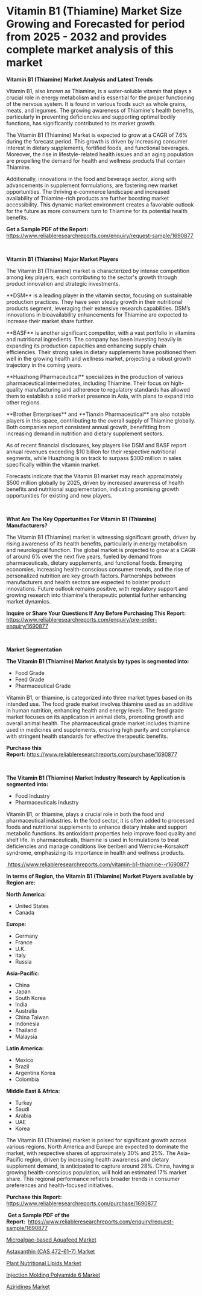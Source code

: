 <p><h1>Vitamin B1 (Thiamine) Market Size Growing and Forecasted for period from 2025 - 2032 and provides complete market analysis of this market</h1></p><p><strong>Vitamin B1 (Thiamine) Market Analysis and Latest Trends</strong></p>
<p><p>Vitamin B1, also known as Thiamine, is a water-soluble vitamin that plays a crucial role in energy metabolism and is essential for the proper functioning of the nervous system. It is found in various foods such as whole grains, meats, and legumes. The growing awareness of Thiamine's health benefits, particularly in preventing deficiencies and supporting optimal bodily functions, has significantly contributed to its market growth.</p><p>The Vitamin B1 (Thiamine) Market is expected to grow at a CAGR of 7.6% during the forecast period. This growth is driven by increasing consumer interest in dietary supplements, fortified foods, and functional beverages. Moreover, the rise in lifestyle-related health issues and an aging population are propelling the demand for health and wellness products that contain Thiamine. </p><p>Additionally, innovations in the food and beverage sector, along with advancements in supplement formulations, are fostering new market opportunities. The thriving e-commerce landscape and increased availability of Thiamine-rich products are further boosting market accessibility. This dynamic market environment creates a favorable outlook for the future as more consumers turn to Thiamine for its potential health benefits.</p></p>
<p><strong>Get a Sample PDF of the Report:&nbsp;</strong> <a href="https://www.reliableresearchreports.com/enquiry/request-sample/1690877?utm_campaign=36&utm_medium=2&utm_source=Github&utm_content=ia&utm_term=06012025&utm_id=vitamin-b1-thiamine">https://www.reliableresearchreports.com/enquiry/request-sample/1690877</a></p>
<p>&nbsp;</p>
<p><strong>Vitamin B1 (Thiamine) Major Market Players</strong></p>
<p><p>The Vitamin B1 (Thiamine) market is characterized by intense competition among key players, each contributing to the sector's growth through product innovation and strategic investments. </p><p>**DSM** is a leading player in the vitamin sector, focusing on sustainable production practices. They have seen steady growth in their nutritional products segment, leveraging their extensive research capabilities. DSM’s innovations in bioavailability enhancements for Thiamine are expected to increase their market share further. </p><p>**BASF** is another significant competitor, with a vast portfolio in vitamins and nutritional ingredients. The company has been investing heavily in expanding its production capacities and enhancing supply chain efficiencies. Their strong sales in dietary supplements have positioned them well in the growing health and wellness market, projecting a robust growth trajectory in the coming years.</p><p>**Huazhong Pharmaceutical** specializes in the production of various pharmaceutical intermediates, including Thiamine. Their focus on high-quality manufacturing and adherence to regulatory standards has allowed them to establish a solid market presence in Asia, with plans to expand into other regions.</p><p>**Brother Enterprises** and **Tianxin Pharmaceutical** are also notable players in this space, contributing to the overall supply of Thiamine globally. Both companies report consistent annual growth, benefitting from increasing demand in nutrition and dietary supplement sectors. </p><p>As of recent financial disclosures, key players like DSM and BASF report annual revenues exceeding $10 billion for their respective nutritional segments, while Huazhong is on track to surpass $300 million in sales specifically within the vitamin market. </p><p>Forecasts indicate that the Vitamin B1 market may reach approximately $500 million globally by 2025, driven by increased awareness of health benefits and nutritional supplementation, indicating promising growth opportunities for existing and new players.</p></p>
<p>&nbsp;</p>
<p><strong>What Are The Key Opportunities For Vitamin B1 (Thiamine) Manufacturers?</strong></p>
<p><p>The Vitamin B1 (Thiamine) market is witnessing significant growth, driven by rising awareness of its health benefits, particularly in energy metabolism and neurological function. The global market is projected to grow at a CAGR of around 6% over the next five years, fueled by demand from pharmaceuticals, dietary supplements, and functional foods. Emerging economies, increasing health-conscious consumer trends, and the rise of personalized nutrition are key growth factors. Partnerships between manufacturers and health sectors are expected to bolster product innovations. Future outlook remains positive, with regulatory support and growing research into thiamine's therapeutic potential further enhancing market dynamics.</p></p>
<p><strong>Inquire or Share Your Questions If Any Before Purchasing This Report:</strong> <a href="https://www.reliableresearchreports.com/enquiry/pre-order-enquiry/1690877?utm_campaign=36&utm_medium=2&utm_source=Github&utm_content=ia&utm_term=06012025&utm_id=vitamin-b1-thiamine">https://www.reliableresearchreports.com/enquiry/pre-order-enquiry/1690877</a></p>
<p>&nbsp;</p>
<p><strong>Market Segmentation</strong></p>
<p><strong>The Vitamin B1 (Thiamine) Market Analysis by types is segmented into:</strong></p>
<p><ul><li>Food Grade</li><li>Feed Grade</li><li>Pharmaceutical Grade</li></ul></p>
<p><p>Vitamin B1, or thiamine, is categorized into three market types based on its intended use. The food grade market involves thiamine used as an additive in human nutrition, enhancing health and energy levels. The feed grade market focuses on its application in animal diets, promoting growth and overall animal health. The pharmaceutical grade market includes thiamine used in medicines and supplements, ensuring high purity and compliance with stringent health standards for effective therapeutic benefits.</p></p>
<p><strong>Purchase this Report:&nbsp;</strong><a href="https://www.reliableresearchreports.com/purchase/1690877?utm_campaign=36&utm_medium=2&utm_source=Github&utm_content=ia&utm_term=06012025&utm_id=vitamin-b1-thiamine">https://www.reliableresearchreports.com/purchase/1690877</a></p>
<p>&nbsp;</p>
<p><strong>The Vitamin B1 (Thiamine) Market Industry Research by Application is segmented into:</strong></p>
<p><ul><li>Food Industry</li><li>Pharmaceuticals Industry</li></ul></p>
<p><p>Vitamin B1, or thiamine, plays a crucial role in both the food and pharmaceutical industries. In the food sector, it is often added to processed foods and nutritional supplements to enhance dietary intake and support metabolic functions. Its antioxidant properties help improve food quality and shelf life. In pharmaceuticals, thiamine is used in formulations to treat deficiencies and manage conditions like beriberi and Wernicke-Korsakoff syndrome, emphasizing its importance in health and wellness products.</p></p>
<p><a href="https://www.reliableresearchreports.com/vitamin-b1-thiamine--r1690877?utm_campaign=36&utm_medium=2&utm_source=Github&utm_content=ia&utm_term=06012025&utm_id=vitamin-b1-thiamine">&nbsp;https://www.reliableresearchreports.com/vitamin-b1-thiamine--r1690877</a></p>
<p><strong>In terms of Region, the Vitamin B1 (Thiamine) Market Players available by Region are:</strong></p>
<p>
    <p> <strong> North America: </strong>
        <ul>
            <li>United States</li>
            <li>Canada</li>
        </ul>
        </p> 
    <p> <strong> Europe: </strong>
        <ul>
            <li>Germany</li>
            <li>France</li>
            <li>U.K.</li>
            <li>Italy</li>
            <li>Russia</li>
        </ul>
        </p> 
    <p> <strong> Asia-Pacific: </strong>
        <ul>
            <li>China</li>
            <li>Japan</li>
            <li>South Korea</li>
            <li>India</li>
            <li>Australia</li>
            <li>China Taiwan</li>
            <li>Indonesia</li>
            <li>Thailand</li>
            <li>Malaysia</li>
        </ul>
        </p> 
    <p> <strong> Latin America: </strong>
        <ul>
            <li>Mexico</li>
            <li>Brazil</li>
            <li>Argentina Korea</li>
            <li>Colombia</li>
        </ul>
        </p> 
    <p> <strong> Middle East & Africa: </strong>
        <ul>
            <li>Turkey</li>
            <li>Saudi</li>
            <li>Arabia</li>
            <li>UAE</li>
            <li>Korea</li>
        </ul>
    </p>
    </p>
<p><p>The Vitamin B1 (Thiamine) market is poised for significant growth across various regions. North America and Europe are expected to dominate the market, with respective shares of approximately 30% and 25%. The Asia-Pacific region, driven by increasing health awareness and dietary supplement demand, is anticipated to capture around 28%. China, having a growing health-conscious population, will hold an estimated 17% market share. This regional performance reflects broader trends in consumer preferences and health-focused initiatives.</p></p>
<p><strong>Purchase this Report: </strong><a href="https://www.reliableresearchreports.com/purchase/1690877?utm_campaign=36&utm_medium=2&utm_source=Github&utm_content=ia&utm_term=06012025&utm_id=vitamin-b1-thiamine">https://www.reliableresearchreports.com/purchase/1690877</a></p>
<p>&nbsp;<strong>Get a Sample PDF of the Report:&nbsp;&nbsp;</strong><a href="https://www.reliableresearchreports.com/enquiry/request-sample/1690877?utm_campaign=36&utm_medium=2&utm_source=Github&utm_content=ia&utm_term=06012025&utm_id=vitamin-b1-thiamine">https://www.reliableresearchreports.com/enquiry/request-sample/1690877</a></p>
<p><strong></strong></p>
<p><p><a href="https://github.com/tamvrosiya/Market-Research-Report-List-6/blob/main/microalgae-based-aquafeed-market.md?utm_campaign=36&utm_medium=2&utm_source=Github&utm_content=ia&utm_term=06012025&utm_id=vitamin-b1-thiamine">Microalgae-based Aquafeed Market</a></p><p><a href="https://github.com/cheryjhonson/Market-Research-Report-List-1/blob/main/astaxanthin-cas-472-61-7-market.md?utm_campaign=36&utm_medium=2&utm_source=Github&utm_content=ia&utm_term=06012025&utm_id=vitamin-b1-thiamine">Astaxanthin (CAS 472-61-7) Market</a></p><p><a href="https://github.com/SanjidaKhan901/Market-Research-Report-List-1/blob/main/plant-nutritional-lipids-market.md?utm_campaign=36&utm_medium=2&utm_source=Github&utm_content=ia&utm_term=06012025&utm_id=vitamin-b1-thiamine">Plant Nutritional Lipids Market</a></p><p><a href="https://github.com/dierdrecrichton210/Market-Research-Report-List-1/blob/main/injection-molding-polyamide-6-market.md?utm_campaign=36&utm_medium=2&utm_source=Github&utm_content=ia&utm_term=06012025&utm_id=vitamin-b1-thiamine">Injection Molding Polyamide 6 Market</a></p><p><a href="https://github.com/AngelaWalsh696/Market-Research-Report-List-1/blob/main/aziridines-market.md?utm_campaign=36&utm_medium=2&utm_source=Github&utm_content=ia&utm_term=06012025&utm_id=vitamin-b1-thiamine">Aziridines Market</a></p></p>